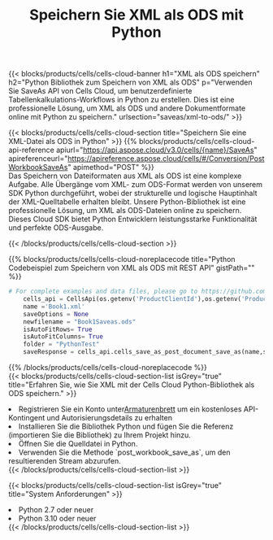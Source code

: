 ﻿---
title:  Speichern Sie XML als ODS mit Python
description: Verwendung des Cloud SDK Aspose.Cells für Python zum Speichern der XML-Formatdatei als ODS-Formatdatei.
kwords: Excel, Save XML as ODS, REST, Python
howto: How to save XML as ODS using Aspose.Cells Cloud Python library.
---
{{< blocks/products/cells/cells-cloud-banner h1="XML als ODS speichern" h2="Python Bibliothek zum Speichern von XML als ODS" p="Verwenden Sie SaveAs API von Cells Cloud, um benutzerdefinierte Tabellenkalkulations-Workflows in Python zu erstellen. Dies ist eine professionelle Lösung, um XML als ODS und andere Dokumentformate online mit Python zu speichern." urlsection="saveas/xml-to-ods/" >}}

{{< blocks/products/cells/cells-cloud-section title="Speichern Sie eine XML-Datei als ODS in Python" >}}
{{% blocks/products/cells/cells-cloud-api-reference apiurl="https://api.aspose.cloud/v3.0/cells/{name}/SaveAs" apireferenceurl="https://apireference.aspose.cloud/cells/#/Conversion/PostWorkbookSaveAs" apimethod="POST" %}}
<br/>
Das Speichern von Dateiformaten aus XML als ODS ist eine komplexe Aufgabe. Alle Übergänge vom XML- zum ODS-Format werden von unserem SDK Python durchgeführt, wobei der strukturelle und logische Hauptinhalt der XML-Quelltabelle erhalten bleibt. Unsere Python-Bibliothek ist eine professionelle Lösung, um XML als ODS-Dateien online zu speichern. Dieses Cloud SDK bietet Python Entwicklern leistungsstarke Funktionalität und perfekte ODS-Ausgabe.

{{< /blocks/products/cells/cells-cloud-section >}}

{{% blocks/products/cells/cells-cloud-noreplacecode title="Python Codebeispiel zum Speichern von XML als ODS mit REST API" gistPath="" %}}
  
```python
# For complete examples and data files, please go to https://github.com/aspose-cells-cloud/aspose-cells-cloud-python/
    cells_api = CellsApi(os.getenv('ProductClientId'),os.getenv('ProductClientSecret'))
    name ='Book1.xml'    
    saveOptions = None
    newfilename = "Book1Saveas.ods"
    isAutoFitRows= True
    isAutoFitColumns= True
    folder = "PythonTest"
    saveResponse = cells_api.cells_save_as_post_document_save_as(name,save_options=saveOptions, newfilename=(folder +'/' + newfilename),folder=folder)
```
  
{{% /blocks/products/cells/cells-cloud-noreplacecode %}}
<br/>
{{< blocks/products/cells/cells-cloud-section-list isGrey="true" title="Erfahren Sie, wie Sie XML mit der Cells Cloud Python-Bibliothek als ODS speichern." >}}
<li> Registrieren Sie ein Konto unter<a href="https://dashboard.aspose.cloud/">Armaturenbrett</a> um ein kostenloses API-Kontingent und Autorisierungsdetails zu erhalten</li>
<li>Installieren Sie die Bibliothek Python und fügen Sie die Referenz (importieren Sie die Bibliothek) zu Ihrem Projekt hinzu.</li>
<li>Öffnen Sie die Quelldatei in Python.</li>
<li>Verwenden Sie die Methode `post_workbook_save_as`, um den resultierenden Stream abzurufen.</li>
{{< /blocks/products/cells/cells-cloud-section-list >}}

{{< blocks/products/cells/cells-cloud-section-list isGrey="true" title="System Anforderungen" >}}
<li>Python 2.7 oder neuer</li>
<li>Python 3.10 oder neuer</li>
{{< /blocks/products/cells/cells-cloud-section-list >}}
